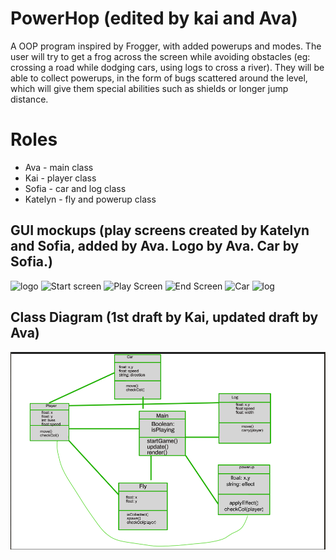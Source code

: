 # PowerHop (edited by kai and Ava)
A OOP program inspired by Frogger, with added powerups and modes. The user will try to get a frog across the screen while avoiding obstacles (eg: crossing a road while dodging cars, using logs to cross a river). They will be able to collect powerups, in the form of bugs scattered around the level, which will give them special abilities such as shields or longer jump distance.

# Roles
* Ava - main class
* Kai - player class
* Sofia - car and log class
* Katelyn - fly and powerup class


## GUI mockups (play screens created by Katelyn and Sofia, added by Ava. Logo by Ava. Car by Sofia.)
![logo](https://github.com/SpaceCheetah322/PowerHop/blob/main/images/powerHopLogo.png?raw=true)
![Start screen](https://github.com/colterschiwal5/python_group/raw/Frogger-or-TicTacToe/Frogger/images/Frogger_Start.png?raw=true)
![Play Screen](https://github.com/colterschiwal5/python_group/raw/Frogger-or-TicTacToe/Frogger/images/Frogger_Play.png?raw=true)
![End Screen](https://github.com/colterschiwal5/python_group/raw/Frogger-or-TicTacToe/Frogger/images/Frogger_End.png?raw=true)
![Car](https://github.com/SpaceCheetah322/PowerHop/blob/main/images/Screenshot:car.png?raw=true)
![log](https://github.com/SpaceCheetah322/PowerHop/blob/main/images/log.png?raw=true)

## Class Diagram (1st draft by Kai, updated draft by Ava)
![Class Diagram](https://github.com/SpaceCheetah322/Frogger/blob/main/images/Updated_Class_Diagram.png?raw=true)
